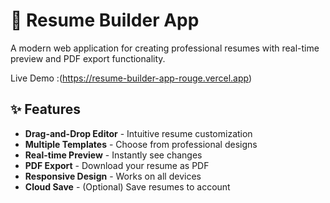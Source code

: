 # 📄 Resume Builder App

A modern web application for creating professional resumes with real-time preview and PDF export functionality.

Live Demo :(https://resume-builder-app-rouge.vercel.app)

## ✨ Features

- **Drag-and-Drop Editor** - Intuitive resume customization
- **Multiple Templates** - Choose from professional designs
- **Real-time Preview** - Instantly see changes
- **PDF Export** - Download your resume as PDF
- **Responsive Design** - Works on all devices
- **Cloud Save** - (Optional) Save resumes to account
